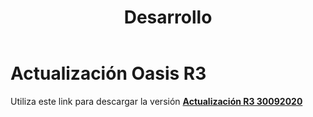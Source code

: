 ﻿---
layout: default
title: Desarrollo
permalink: /Desarrollo/descargarversionr3
editable: si
---

# Actualización Oasis R3

Utiliza este link para descargar la versión  [**Actualización R3 30092020**](http://docs.oasiscom.com/Desarrollo/actualización-r3-30092020.rar)



